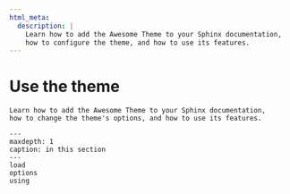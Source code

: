 ```yaml
---
html_meta:
  description: |
    Learn how to add the Awesome Theme to your Sphinx documentation,
    how to configure the theme, and how to use its features.
---
```


# Use the theme

```{rst-class} lead
Learn how to add the Awesome Theme to your Sphinx documentation,
how to change the theme's options, and how to use its features.
```

```{toctree}
---
maxdepth: 1
caption: in this section
---
load
options
using
```
